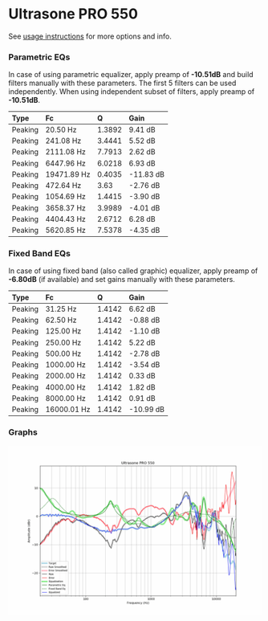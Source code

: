 # Ultrasone PRO 550
See [usage instructions](https://github.com/jaakkopasanen/AutoEq#usage) for more options and info.

### Parametric EQs
In case of using parametric equalizer, apply preamp of **-10.51dB** and build filters manually
with these parameters. The first 5 filters can be used independently.
When using independent subset of filters, apply preamp of **-10.51dB**.

| Type    | Fc          |      Q | Gain      |
|:--------|:------------|:-------|:----------|
| Peaking | 20.50 Hz    | 1.3892 | 9.41 dB   |
| Peaking | 241.08 Hz   | 3.4441 | 5.52 dB   |
| Peaking | 2111.08 Hz  | 7.7913 | 2.62 dB   |
| Peaking | 6447.96 Hz  | 6.0218 | 6.93 dB   |
| Peaking | 19471.89 Hz | 0.4035 | -11.83 dB |
| Peaking | 472.64 Hz   | 3.63   | -2.76 dB  |
| Peaking | 1054.69 Hz  | 1.4415 | -3.90 dB  |
| Peaking | 3658.37 Hz  | 3.9989 | -4.01 dB  |
| Peaking | 4404.43 Hz  | 2.6712 | 6.28 dB   |
| Peaking | 5620.85 Hz  | 7.5378 | -4.35 dB  |

### Fixed Band EQs
In case of using fixed band (also called graphic) equalizer, apply preamp of **-6.80dB**
(if available) and set gains manually with these parameters.

| Type    | Fc          |      Q | Gain      |
|:--------|:------------|:-------|:----------|
| Peaking | 31.25 Hz    | 1.4142 | 6.62 dB   |
| Peaking | 62.50 Hz    | 1.4142 | -0.88 dB  |
| Peaking | 125.00 Hz   | 1.4142 | -1.10 dB  |
| Peaking | 250.00 Hz   | 1.4142 | 5.22 dB   |
| Peaking | 500.00 Hz   | 1.4142 | -2.78 dB  |
| Peaking | 1000.00 Hz  | 1.4142 | -3.54 dB  |
| Peaking | 2000.00 Hz  | 1.4142 | 0.33 dB   |
| Peaking | 4000.00 Hz  | 1.4142 | 1.82 dB   |
| Peaking | 8000.00 Hz  | 1.4142 | 0.91 dB   |
| Peaking | 16000.01 Hz | 1.4142 | -10.99 dB |

### Graphs
![](./Ultrasone%20PRO%20550.png)